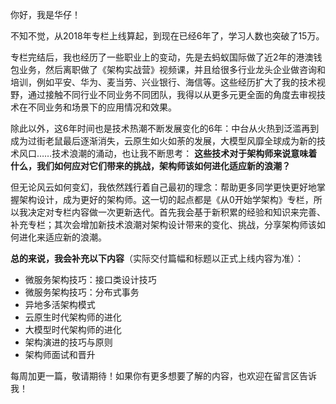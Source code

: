 你好，我是华仔！

不知不觉，从2018年专栏上线算起，到现在已经6年了，学习人数也突破了15万。

专栏完结后，我也经历了一些职业上的变动，先是去蚂蚁国际做了近2年的港澳钱包业务，然后离职做了《架构实战营》视频课，并且给很多行业龙头企业做咨询和培训，例如平安、华为、麦当劳、兴业银行、海信等。这些经历扩大了我的技术视野，通过接触不同行业不同业务不同团队，我得以从更多元更全面的角度去审视技术在不同业务和场景下的应用情况和效果。

除此以外，这6年时间也是技术热潮不断发展变化的6年：中台从火热到泛滥再到成为过街老鼠最后逐渐消失，云原生如火如荼的发展，大模型风靡全球成为新的技术风口……技术浪潮的涌动，也让我不断思考： **这些技术对于架构师来说意味着什么，我们如何应对它们带来的挑战，架构师该如何进化适应新的浪潮？**

但无论风云如何变幻，我依然践行着自己最初的理念：帮助更多同学更快更好地掌握架构设计，成为更好的架构师。这一切的起点都是《从0开始学架构》专栏，所以我决定对专栏内容做一次更新迭代。首先我会基于新积累的经验和知识来完善、补充专栏；其次会增加新技术浪潮对架构设计带来的变化、挑战，分享架构师该如何进化来适应新的浪潮。

**总的来说，我会补充以下内容**（实际交付篇幅和标题以正式上线内容为准）：

- 微服务架构技巧：接口类设计技巧
- 微服务架构技巧：分布式事务
- 异地多活架构模式
- 云原生时代架构师的进化
- 大模型时代架构师的进化
- 架构演进的技巧与原则
- 架构师面试和晋升

每周加更一篇，敬请期待！如果你有更多想要了解的内容，也欢迎在留言区告诉我！
